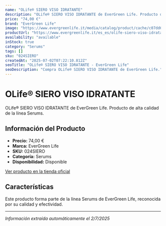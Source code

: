```yaml
---
name: "OLife® SIERO VISO IDRATANTE"
description: "OLife® SIERO VISO IDRATANTE de EverGreen Life. Producto de alta calidad."
price: "74,00 €"
brand: "EverGreen Life"
image: "https://www.evergreenlife.it/media/catalog/product/cache/c07dd61d864357977e19899508bed4cf/s/k/sku-024siero.png"
productUrl: "https://www.evergreenlife.it/es_es/olife-siero-viso-idratante.html"
availability: "available"
inStock: true
category: "Serums"
tags: []
sku: "024SIERO"
createdAt: "2025-07-02T07:22:10.812Z"
seoTitle: "OLife® SIERO VISO IDRATANTE - EverGreen Life"
seoDescription: "Compra OLife® SIERO VISO IDRATANTE de EverGreen Life."
---
```


# OLife® SIERO VISO IDRATANTE

OLife® SIERO VISO IDRATANTE de EverGreen Life. Producto de alta calidad de la línea Serums.

## Información del Producto

- **Precio:** 74,00 €
- **Marca:** EverGreen Life
- **SKU:** 024SIERO
- **Categoría:** Serums
- **Disponibilidad:** Disponible

[Ver producto en la tienda oficial](https://www.evergreenlife.it/es_es/olife-siero-viso-idratante.html)

## Características

Este producto forma parte de la línea Serums de EverGreen Life, reconocida por su calidad y efectividad.

---

*Información extraída automáticamente el 2/7/2025*
